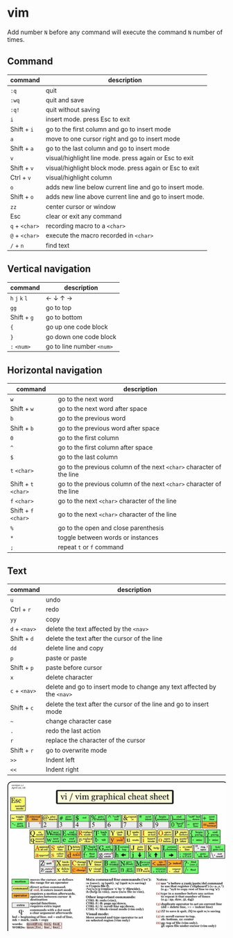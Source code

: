 # vim

Add number `N` before any command will execute the command `N` number of times.

## Command
|command|description|
|-|-|
|`:q`|quit|
|`:wq`|quit and save|
|`:q!`|quit without saving|
|`i`|insert mode. press Esc to exit|
|Shift + `i`|go to the first column and go to insert mode|
|`a`|move to one cursor right and go to insert mode|
|Shift + `a`|go to the last column and go to insert mode|
|`v`|visual/highlight line mode. press again or Esc to exit |
|Shift + `v`|visual/highlight block mode. press again or Esc to exit|
|Ctrl + `v`|visual/highlight column|
|`o`|adds new line below current line and go to insert mode.|
|Shift + `o`|adds new line above current line and go to insert mode.|
|`zz`|center cursor or window|
|Esc|clear or exit any command|
|`q` + `<char>`|recording macro to a `<char>`|
|`@` + `<char>`|execute the macro recorded in `<char>`|
|`/` + `n`|find text|

## Vertical navigation
|command|description|
|-|-|
|`h` `j` `k` `l`|← ↓ ↑ → |
|`gg`|go to top|
|Shift + `g`|go to bottom|
|`{`|go up one code block|
|`}`|go down one code block|
|`:` `<num>`| go to line number `<num>`|

## Horizontal navigation
|command|description|
|-|-|
|`w`|go to the next word|
|Shift + `w`|go to the next word after space|
|`b`|go to the previous word|
|Shift + `b`|go to the previous word after space|
|`0`|go to the first column|
|`^`|go to the first column after space|
|`$`|go to the last column|
|`t` `<char>`|go to the previous column of the next `<char>` character of the line|
|Shift + `t` `<char>`|go to the previous column of the next `<char>` character of the line|
|`f` `<char>`|go to the next `<char>` character of the line|
|Shift + `f` `<char>`|go to the next `<char>` character of the line|
|`%`|go to the open and close parenthesis|
|`*`|toggle between words or instances|
|`;`|repeat `t` or `f` command|

## Text
|command|description|
|-|-|
|`u`|undo|
|Ctrl + `r`|redo|
|`yy`|copy|
|`d` + `<nav>`|delete the text affected by the `<nav>`|
|Shift + `d`|delete the text after the cursor of the line|
|`dd`|delete line and copy|
|`p`|paste or paste|
|Shift + `p`|paste before cursor|
|`x`|delete character|
|`c` + `<nav>`|delete and go to insert mode to change any text affected by the `<nav>`|
|Shift + `c`|delete the text after the cursor of the line and go to insert mode|
|`~`|change character case|
|`.`|redo the last action|
|`r`|replace the character of the cursor|
|Shift + `r`|go to overwrite mode|
|`>>`|Indent left|
|`<<`|Indent right|


![cheatsheet](./vi-vim-cheat-sheet.jpg)